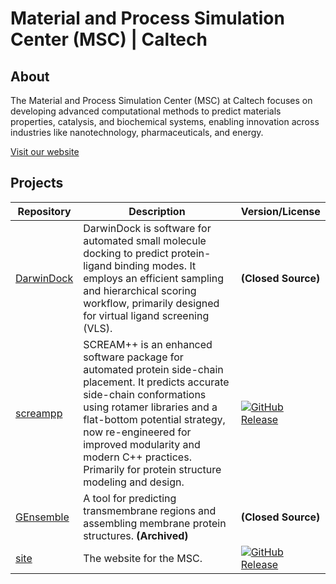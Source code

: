 # Material and Process Simulation Center (MSC) | Caltech

## About

The Material and Process Simulation Center (MSC) at Caltech focuses on developing advanced computational methods to predict materials properties, catalysis, and biochemical systems, enabling innovation across industries like nanotechnology, pharmaceuticals, and energy.

[Visit our website](https://www.wag.caltech.edu)

## Projects

| Repository                                             | Description                                                                                                                                                                                                                                                                                                               | Version/License                                                                                                                   |
| ------------------------------------------------------ | ------------------------------------------------------------------------------------------------------------------------------------------------------------------------------------------------------------------------------------------------------------------------------------------------------------------------- | --------------------------------------------------------------------------------------------------------------------------------- |
| [DarwinDock](https://github.com/caltechmsc/DarwinDock) | DarwinDock is software for automated small molecule docking to predict protein-ligand binding modes. It employs an efficient sampling and hierarchical scoring workflow, primarily designed for virtual ligand screening (VLS).                                                                                           | **(Closed Source)**                                                                                                               |
| [screampp](https://github.com/caltechmsc/screampp)     | SCREAM++ is an enhanced software package for automated protein side-chain placement. It predicts accurate side-chain conformations using rotamer libraries and a flat-bottom potential strategy, now re-engineered for improved modularity and modern C++ practices. Primarily for protein structure modeling and design. | [![GitHub Release](https://img.shields.io/github/v/release/caltechmsc/screampp)](https://github.com/caltechmsc/screampp/releases) |
| [GEnsemble](https://github.com/caltechmsc/GEnsemble)   | A tool for predicting transmembrane regions and assembling membrane protein structures. **(Archived)**                                                                                                                                                                                                                    | **(Closed Source)**                                                                                                               |
| [site](https://github.com/caltechmsc/site)             | The website for the MSC.                                                                                                                                                                                                                                                                                                  | [![GitHub Release](https://img.shields.io/github/v/release/caltechmsc/site)](https://github.com/caltechmsc/site/releases)         |
